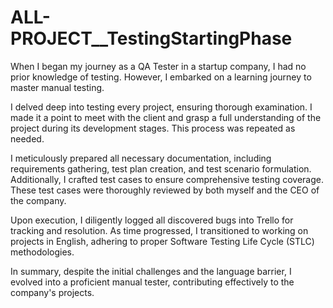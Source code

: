 # ALL-PROJECT__TestingStartingPhase
When I began my journey as a QA Tester in a startup company, I had no prior knowledge of testing. However, I embarked on a learning journey to master manual testing.

I delved deep into testing every project, ensuring thorough examination. I made it a point to meet with the client and grasp a full understanding of the project during its development stages. This process was repeated as needed.

I meticulously prepared all necessary documentation, including requirements gathering, test plan creation, and test scenario formulation. Additionally, I crafted test cases to ensure comprehensive testing coverage. These test cases were thoroughly reviewed by both myself and the CEO of the company.

Upon execution, I diligently logged all discovered bugs into Trello for tracking and resolution. As time progressed, I transitioned to working on projects in English, adhering to proper Software Testing Life Cycle (STLC) methodologies.

In summary, despite the initial challenges and the language barrier, I evolved into a proficient manual tester, contributing effectively to the company's projects.
